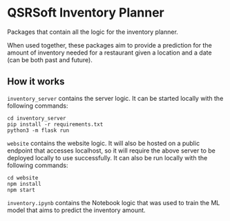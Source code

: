 # QSRSoft Inventory Planner #

Packages that contain all the logic for the inventory planner.

When used together, these packages aim to provide a prediction for the amount of inventory needed for a restaurant given a location and a date (can be both past and future).

## How it works ##

`inventory_server` contains the server logic. It can be started locally with the following commands:
```
cd inventory_server
pip install -r requirements.txt
python3 -m flask run
```

`website` contains the website logic. It will also be hosted on a public endpoint that accesses localhost, so it will require the above server to be deployed locally to use successfully. It can also be run locally with the following commands:
```
cd website
npm install
npm start
```

`inventory.ipynb` contains the Notebook logic that was used to train the ML model that aims to predict the inventory amount.

